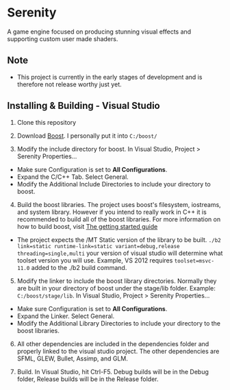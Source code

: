 # Serenity
A game engine focused on producing stunning visual effects and supporting custom user made shaders.

Note
----
* This project is currently in the early stages of development and is therefore not release worthy just yet.

Installing & Building - Visual Studio
-------------------------------------

1. Clone this repository

2. Download [Boost](http://www.boost.org/users/history/version_1_64_0.html). I personally put it into `C:/boost/`

3. Modify the include directory for boost. In Visual Studio, Project > Serenity Properties...
  - Make sure Configuration is set to **All Configurations**.
  - Expand the C/C++ Tab. Select General.
  - Modify the Additional Include Directories to include your directory to boost.

4. Build the boost libraries. The project uses boost's filesystem, iostreams, and system library. However if you intend to really work in C++ it is recommended to build all of the boost libraries. For more information on how to build boost, visit [The getting started guide](http://www.boost.org/doc/libs/1_64_0/more/getting_started/windows.html)
  - The project expects the /MT Static version of the library to be built. `./b2 link=static runtime-link=static variant=debug,release threading=single,multi` your version of visual studio will determine what toolset version you will use. Example, VS 2012 requires `toolset=msvc-11.0` added to the ./b2 build command.

5. Modify the linker to include the boost library directories. Normally they are built in your directory of boost under the stage/lib folder. Example: `C:/boost/stage/lib`. In Visual Studio, Project > Serenity Properties...
  - Make sure Configuration is set to **All Configurations**.
  - Expand the Linker. Select General.
  - Modify the Additional Library Directories to include your directory to the boost libraries.

6. All other dependencies are included in the dependencies folder and properly linked to the visual studio project. The other dependencies are SFML, GLEW, Bullet, Assimp, and GLM.

7. Build. In Visual Studio, hit Ctrl-F5. Debug builds will be in the Debug folder, Release builds will be in the Release folder.
